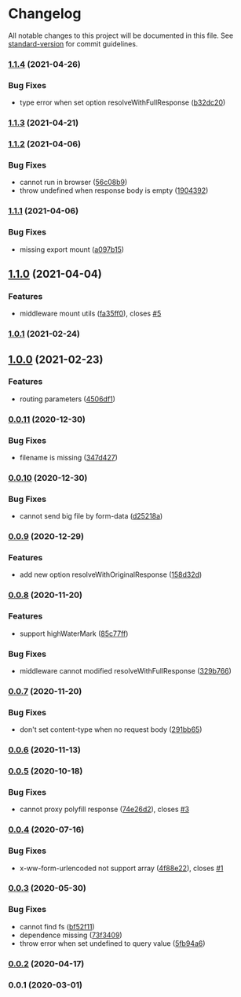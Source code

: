 # Changelog

All notable changes to this project will be documented in this file. See [standard-version](https://github.com/conventional-changelog/standard-version) for commit guidelines.

### [1.1.4](https://github.com/Val-istar-Guo/keq/compare/v1.1.3...v1.1.4) (2021-04-26)


### Bug Fixes

* type error when set option resolveWithFullResponse ([b32dc20](https://github.com/Val-istar-Guo/keq/commit/b32dc20802df7effd5ad619237378f30632ac539))

### [1.1.3](https://github.com/Val-istar-Guo/keq/compare/v1.1.2...v1.1.3) (2021-04-21)

### [1.1.2](https://github.com/Val-istar-Guo/keq/compare/v1.1.1...v1.1.2) (2021-04-06)


### Bug Fixes

* cannot run in browser ([56c08b9](https://github.com/Val-istar-Guo/keq/commit/56c08b9e7b110ea86316d190f1eae11154b79248))
* throw undefined when response body is empty ([1904392](https://github.com/Val-istar-Guo/keq/commit/19043922946dde6165fd45008766e8a2a8c9fd83))

### [1.1.1](https://github.com/Val-istar-Guo/keq/compare/v1.1.0...v1.1.1) (2021-04-06)


### Bug Fixes

* missing export mount ([a097b15](https://github.com/Val-istar-Guo/keq/commit/a097b1539e65f48c1f4e8a1b35cf406560e588ca))

## [1.1.0](https://github.com/Val-istar-Guo/keq/compare/v1.0.1...v1.1.0) (2021-04-04)


### Features

* middleware mount utils ([fa35ff0](https://github.com/Val-istar-Guo/keq/commit/fa35ff0944e63fe313d09f74ef8c4ab4027265b6)), closes [#5](https://github.com/Val-istar-Guo/keq/issues/5)

### [1.0.1](https://github.com/Val-istar-Guo/keq/compare/v1.0.0...v1.0.1) (2021-02-24)

## [1.0.0](https://github.com/Val-istar-Guo/keq/compare/v0.0.11...v1.0.0) (2021-02-23)


### Features

* routing parameters ([4506df1](https://github.com/Val-istar-Guo/keq/commit/4506df1f1f3f8b102e0611b9e073402edd84d711))

### [0.0.11](https://github.com/Val-istar-Guo/keq/compare/v0.0.10...v0.0.11) (2020-12-30)


### Bug Fixes

* filename is missing ([347d427](https://github.com/Val-istar-Guo/keq/commit/347d4274b4ab9db1e3c2221af120e1c5a13b5b72))

### [0.0.10](https://github.com/Val-istar-Guo/keq/compare/v0.0.9...v0.0.10) (2020-12-30)


### Bug Fixes

* cannot send big file by form-data ([d25218a](https://github.com/Val-istar-Guo/keq/commit/d25218a59d5fbaa3d857764b6539ed8056ff3e5a))

### [0.0.9](https://github.com/Val-istar-Guo/keq/compare/v0.0.8...v0.0.9) (2020-12-29)


### Features

* add new option resolveWithOriginalResponse ([158d32d](https://github.com/Val-istar-Guo/keq/commit/158d32d66ed64fc213bb254c8214bd6d0b15b80f))

### [0.0.8](https://github.com/Val-istar-Guo/keq/compare/v0.0.7...v0.0.8) (2020-11-20)


### Features

* support highWaterMark ([85c77ff](https://github.com/Val-istar-Guo/keq/commit/85c77ff0cb74fd90ad0c3e67dbe5d94d7f314863))


### Bug Fixes

* middleware cannot modified resolveWithFullResponse ([329b766](https://github.com/Val-istar-Guo/keq/commit/329b766c79b945185412f7b3fc13d320f7452f00))

### [0.0.7](https://github.com/Val-istar-Guo/keq/compare/v0.0.6...v0.0.7) (2020-11-20)


### Bug Fixes

* don't set content-type when no request body ([291bb65](https://github.com/Val-istar-Guo/keq/commit/291bb65854ba2c70c11c367187c9021962d66ee3))

### [0.0.6](https://github.com/Val-istar-Guo/keq/compare/v0.0.5...v0.0.6) (2020-11-13)

### [0.0.5](https://github.com/Val-istar-Guo/keq/compare/v0.0.4...v0.0.5) (2020-10-18)


### Bug Fixes

* cannot proxy polyfill response ([74e26d2](https://github.com/Val-istar-Guo/keq/commit/74e26d2f039e947ebf94b2472a9fc7db1c49ee43)), closes [#3](https://github.com/Val-istar-Guo/keq/issues/3)

### [0.0.4](https://github.com/Val-istar-Guo/keq/compare/v0.0.3...v0.0.4) (2020-07-16)


### Bug Fixes

* x-ww-form-urlencoded not support array ([4f88e22](https://github.com/Val-istar-Guo/keq/commit/4f88e220b19e8a161020abafff9adfdb951d2bfb)), closes [#1](https://github.com/Val-istar-Guo/keq/issues/1)

### [0.0.3](https://github.com/Val-istar-Guo/keq/compare/v0.0.2...v0.0.3) (2020-05-30)


### Bug Fixes

* cannot find fs ([bf52f11](https://github.com/Val-istar-Guo/keq/commit/bf52f11cb337bce92898eff645f2bd41599a4c24))
* dependence missing ([73f3409](https://github.com/Val-istar-Guo/keq/commit/73f3409922da2a5609a4cd3bcb38624e1c4c1d24))
* throw error when set undefined to query value ([5fb94a6](https://github.com/Val-istar-Guo/keq/commit/5fb94a667b46d01e3547e4d07424028a5bcc4dea))

### [0.0.2](https://github.com/Val-istar-Guo/keq/compare/v0.0.1...v0.0.2) (2020-04-17)

### 0.0.1 (2020-03-01)
